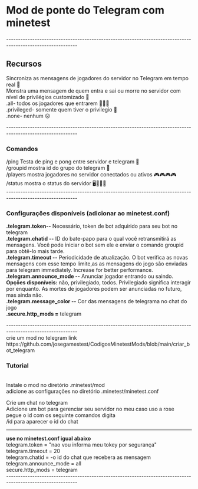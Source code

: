 <h1>Mod de ponte do Telegram com minetest</h1>

<div>
------------------------------------------------------------------------------------------------------------
<h2>Recursos</h2>
  <p> Sincroniza as mensagens de jogadores do servidor no Telegram em tempo real  📖 </br>
      Monstra uma mensagem de quem entra e sai ou morre no servidor com nível de privilégios customizado  🙋</br>
      .all- todos os jogadores que entrarem 🙋🙋🙋</br>
      .privileged- somente quem tiver o privilegio 🙋</br>
      .none- nenhum ☹</br>
  </p>
------------------------------------------------------------------------------------------------------------
</div>

<div>
<h3> Comandos </h3>
  /ping  Testa de ping e pong entre servidor e telegram 📶</br>
  /groupid mostra id do grupo do telegram 📄 </br>
  /players mostra jogadores no servidor conectados ou ativos 🎮🎮🎮🎮</br>
  /status mostra o status do servidor 🖥📶📶📶</br>
 ------------------------------------------------------------------------------------------------------------
</div>

 <div>
<h3>Configurações disponíveis (adicionar ao minetest.conf)</h3>
<p>
  <b>.telegram.token--</b> Necessário, token de bot adquirido para seu bot no telegram</br>
  <b>.telegram.chatid --</b> ID do bate-papo para o qual você retransmitirá as mensagens. Você pode iniciar o bot sem ele e enviar o comando groupid para obtê-lo mais tarde.</br>
  <b>.telegram.timeout --</b>	Periodicidade de atualização. O bot verifica as novas mensagens com esse tempo limite,as as mensagens do jogo são enviadas para telegram immediately. Increase for better performance.</br>
  <b>.telegram.announce_mode --</b> Anunciar jogador entrando ou saindo.</br>
  <b>Opções disponíveis:</b> não, privilegiado, todos. Privilegiado significa interagir por enquanto. As mortes de jogadores podem ser anunciadas no futuro, mas ainda não.</br>
  <b>.telegram.message_color --</b> Cor das mensagens de telegrama no chat do jogo</br>
  <b>.secure.http_mods =</b> telegram</br>
</p>
------------------------------------------------------------------------------------------------------------
</div>

<div>
crie um mod no telegram link <br>
https://github.com/josegamestest/CodigosMinetestMods/blob/main/criar_bot_telegram  <br>
  
<h3>Tutorial</h3> <br>
Instale o mod no diretório .minetest/mod <br>
adicione as configurações no diretório  .minetest/minetest.conf <br>

Crie um chat no telegram <br>
Adicione um bot para gerenciar seu servidor no meu caso uso a rose <br>
pegue o id com os seguinte comandos digita  <br>
/id para aparecer o id do chat <br>
  
------------------------------------------------------------------------------------------------------------
</div>

<div>
<b>use no minetest.conf igual abaixo</b><br>
telegram.token = "nao vou informa meu tokey por segurança" <br>
telegram.timeout = 20 <br>
telegram.chatid = -o id do chat que recebera as mensagem <br>
telegram.announce_mode = all <br>
secure.http_mods = telegram <br>
------------------------------------------------------------------------------------------------------------
</div>

